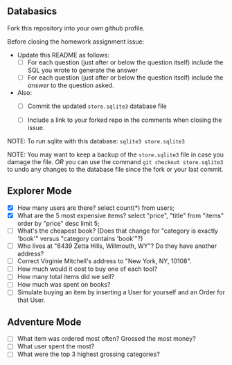 ## Databasics

Fork this repository into your own github profile.

Before closing the homework assignment issue:

- Update this README as follows:
  - [ ] For each question (just after or below the question itself) include the SQL you wrote to generate the answer
  - [ ] For each question (just after or below the question itself) include the *answer* to the question asked.

- Also:
  - [ ] Commit the updated `store.sqlite3` database file
  - [ ] Include a link to your forked repo in the comments when closing the issue.


NOTE: To run sqlite with this database: `sqlite3 store.sqlite3`

NOTE: You may want to keep a backup of the `store.sqlite3` file in case you damage the file. *OR* you can use the command `git checkout store.sqlite3` to undo any changes to the database file since the fork or your last commit.

## Explorer Mode

- [X] How many users are there?
  select count(*) from users;
- [X] What are the 5 most expensive items?
  select "price", "title" from "items" order by "price" desc limit 5;
- [ ] What's the cheapest book? (Does that change for "category is exactly 'book'" versus "category contains 'book'"?)
- [ ] Who lives at "6439 Zetta Hills, Willmouth, WY"? Do they have another address?
- [ ] Correct Virginie Mitchell's address to "New York, NY, 10108".
- [ ] How much would it cost to buy one of each tool?
- [ ] How many total items did we sell?
- [ ] How much was spent on books?
- [ ] Simulate buying an item by inserting a User for yourself and an Order for that User.

## Adventure Mode

- [ ] What item was ordered most often? Grossed the most money?
- [ ] What user spent the most?
- [ ] What were the top 3 highest grossing categories?
